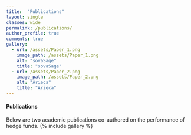 ```yaml
---
title:  "Publications"
layout: single
classes: wide
permalink: /publications/
author_profile: true
comments: true
gallery:
  - url: /assets/Paper_1.png
    image_path: /assets/Paper_1.png
    alt: "sovaSage"
    title: "sovaSage"
  - url: /assets/Paper_2.png
    image_path: /assets/Paper_2.png
    alt: "Arieca"
    title: "Arieca"
---
```

#### Publications
Below are two academic publications co-authored on the performance of hedge funds.
{% include gallery %}
